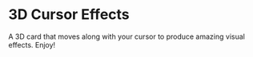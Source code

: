 # 3D Cursor Effects

A 3D card that moves along with your cursor to produce amazing visual effects. Enjoy!
